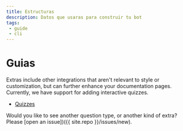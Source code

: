```yaml
---
title: Estructuras
description: Datos que usaras para construir tu bot
tags:
 - guide
 - cli
---
```


# Guias

Extras include other integrations that aren't relevant to style or customization,
but can further enhance your documentation pages. Currently, we have support
for adding interactive quizzes.

 - [Quizzes](example-quiz)


Would you like to see another question type, or another kind of extra? Please
[open an issue])({{ site.repo }}/issues/new).
